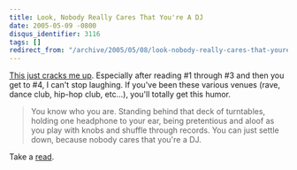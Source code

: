 ```yaml
---
title: Look, Nobody Really Cares That You're A DJ
date: 2005-05-09 -0800
disqus_identifier: 3116
tags: []
redirect_from: "/archive/2005/05/08/look-nobody-really-cares-that-youre-a-dj.aspx/"
---
```


[This just cracks me
up](http://www.thephatphree.com/features.asp?SectionID=3&StoryID=480&LayoutType=).
Especially after reading \#1 through \#3 and then you get to \#4, I
can't stop laughing. If you've been these various venues (rave, dance
club, hip-hop club, etc...), you'll totally get this humor.

> You know who you are. Standing behind that deck of turntables, holding
> one headphone to your ear, being pretentious and aloof as you play
> with knobs and shuffle through records. You can just settle down,
> because nobody cares that you're a DJ.

Take a
[read](http://www.thephatphree.com/features.asp?SectionID=3&StoryID=480&LayoutType=).

